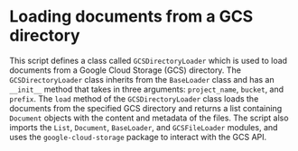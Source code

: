 # Loading documents from a GCS directory
This script defines a class called `GCSDirectoryLoader` which is used to load documents from a Google Cloud Storage (GCS) directory. The `GCSDirectoryLoader` class inherits from the `BaseLoader` class and has an `__init__` method that takes in three arguments: `project_name`, `bucket`, and `prefix`. The `load` method of the `GCSDirectoryLoader` class loads the documents from the specified GCS directory and returns a list containing `Document` objects with the content and metadata of the files. The script also imports the `List`, `Document`, `BaseLoader`, and `GCSFileLoader` modules, and uses the `google-cloud-storage` package to interact with the GCS API.

